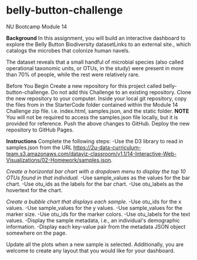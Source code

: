 # belly-button-challenge
NU Bootcamp Module 14

**Background**
In this assignment, you will build an interactive dashboard to explore the Belly Button Biodiversity datasetLinks to an external site., which catalogs the microbes that colonize human navels.

The dataset reveals that a small handful of microbial species (also called operational taxonomic units, or OTUs, in the study) were present in more than 70% of people, while the rest were relatively rare.

Before You Begin
Create a new repository for this project called belly-button-challenge. Do not add this Challenge to an existing repository.
Clone the new repository to your computer.
Inside your local git repository, copy the files from in the StarterCode folder contained within the Module 14 Challenge zip file. i.e. index.html, samples.json, and the static folder.
**NOTE**
You will not be required to access the samples.json file locally, but it is provided for reference.
Push the above changes to GitHub.
Deploy the new repository to GitHub Pages.

**Instructions**
Complete the following steps:
-Use the D3 library to read in samples.json from the URL https://2u-data-curriculum-team.s3.amazonaws.com/dataviz-classroom/v1.1/14-Interactive-Web-Visualizations/02-Homework/samples.json.

*Create a horizontal bar chart with a dropdown menu to display the top 10 OTUs found in that individual.*
  -Use sample_values as the values for the bar chart.
  -Use otu_ids as the labels for the bar chart.
  -Use otu_labels as the hovertext for the chart.

*Create a bubble chart that displays each sample.*
-Use otu_ids for the x values.
-Use sample_values for the y values.
-Use sample_values for the marker size.
-Use otu_ids for the marker colors.
-Use otu_labels for the text values.
-Display the sample metadata, i.e., an individual's demographic information.
-Display each key-value pair from the metadata JSON object somewhere on the page.

Update all the plots when a new sample is selected. Additionally, you are welcome to create any layout that you would like for your dashboard.
